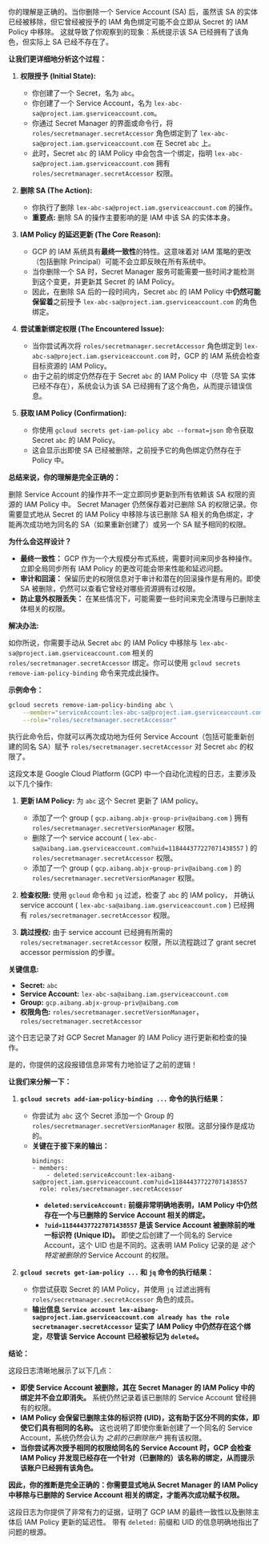你的理解是正确的。当你删除一个 Service Account (SA) 后，虽然该 SA 的实体已经被移除，但它曾经被授予的 IAM 角色绑定可能不会立即从 Secret 的 IAM Policy 中移除。 这就导致了你观察到的现象：系统提示该 SA 已经拥有了该角色，但实际上 SA 已经不存在了。

**让我们更详细地分析这个过程：**

1. **权限授予 (Initial State):**
   - 你创建了一个 Secret，名为 `abc`。
   - 你创建了一个 Service Account，名为 `lex-abc-sa@project.iam.gserviceaccount.com`。
   - 你通过 Secret Manager 的界面或命令行，将 `roles/secretmanager.secretAccessor` 角色绑定到了 `lex-abc-sa@project.iam.gserviceaccount.com`  在 Secret `abc` 上。
   - 此时，Secret `abc` 的 IAM Policy 中会包含一个绑定，指明 `lex-abc-sa@project.iam.gserviceaccount.com` 拥有 `roles/secretmanager.secretAccessor` 权限。

2. **删除 SA (The Action):**
   - 你执行了删除 `lex-abc-sa@project.iam.gserviceaccount.com` 的操作。
   - **重要点:**  删除 SA 的操作主要影响的是 IAM 中该 SA 的实体本身。

3. **IAM Policy 的延迟更新 (The Core Reason):**
   - GCP 的 IAM 系统具有**最终一致性**的特性。这意味着对 IAM 策略的更改（包括删除 Principal）可能不会立即反映在所有系统中。
   - 当你删除一个 SA 时，Secret Manager 服务可能需要一些时间才能检测到这个变更，并更新其 Secret 的 IAM Policy。
   - 因此，在删除 SA 后的一段时间内，Secret `abc` 的 IAM Policy 中**仍然可能保留着**之前授予 `lex-abc-sa@project.iam.gserviceaccount.com` 的角色绑定。

4. **尝试重新绑定权限 (The Encountered Issue):**
   - 当你尝试再次将 `roles/secretmanager.secretAccessor` 角色绑定到 `lex-abc-sa@project.iam.gserviceaccount.com` 时，GCP 的 IAM 系统会检查目标资源的 IAM Policy。
   - 由于之前的绑定仍然存在于 Secret `abc` 的 IAM Policy 中（尽管 SA 实体已经不存在），系统会认为该 SA 已经拥有了这个角色，从而提示错误信息。

5. **获取 IAM Policy (Confirmation):**
   - 你使用 `gcloud secrets get-iam-policy abc --format=json` 命令获取 Secret `abc` 的 IAM Policy。
   - 这会显示出即使 SA 已经被删除，之前授予它的角色绑定仍然存在于 Policy 中。

**总结来说，你的理解是完全正确的：**

删除 Service Account 的操作并不一定立即同步更新到所有依赖该 SA 权限的资源的 IAM Policy 中。  Secret Manager 仍然保存着对已删除 SA 的权限记录。你需要显式地从 Secret 的 IAM Policy 中移除与该已删除 SA 相关的角色绑定，才能再次成功地为同名的 SA（如果重新创建了）或另一个 SA 赋予相同的权限。

**为什么会这样设计？**

* **最终一致性：**  GCP 作为一个大规模分布式系统，需要时间来同步各种操作。立即全局同步所有 IAM Policy 的更改可能会带来性能和延迟问题。
* **审计和回滚：**  保留历史的权限信息对于审计和潜在的回滚操作是有用的。即使 SA 被删除，仍然可以查看它曾经对哪些资源拥有过权限。
* **防止意外权限丢失：**  在某些情况下，可能需要一些时间来完全清理与已删除主体相关的权限。

**解决办法:**

如你所说，你需要手动从 Secret `abc` 的 IAM Policy 中移除与 `lex-abc-sa@project.iam.gserviceaccount.com` 相关的 `roles/secretmanager.secretAccessor` 绑定。你可以使用 `gcloud secrets remove-iam-policy-binding` 命令来完成此操作。

**示例命令：**

```bash
gcloud secrets remove-iam-policy-binding abc \
    --member="serviceAccount:lex-abc-sa@project.iam.gserviceaccount.com" \
    --role="roles/secretmanager.secretAccessor"
```

执行此命令后，你就可以再次成功地为任何 Service Account（包括可能重新创建的同名 SA）赋予 `roles/secretmanager.secretAccessor` 对 Secret `abc` 的权限了。



这段文本是 Google Cloud Platform (GCP) 中一个自动化流程的日志，主要涉及以下几个操作:

1. **更新 IAM Policy:**  为 `abc` 这个 Secret  更新了 IAM policy。
   - 添加了一个 group ( `gcp.aibang.abjx-group-priv@aibang.com` ) 拥有  `roles/secretmanager.secretVersionManager` 权限。
   - 删除了一个 service account ( `lex-abc-sa@aibang.iam.gserviceaccount.com?uid=118444377227071438557` ) 的 `roles/secretmanager.secretAccessor` 权限。
   - 添加了一个 group ( `gcp.aibang.abjx-group-priv@aibang.com` ) 的  `roles/secretmanager.secretVersionManager` 权限。

2. **检查权限:**  使用 `gcloud` 命令和 `jq` 过滤，检查了  `abc` 的 IAM policy， 并确认 service account ( `lex-abc-sa@aibang.iam.gserviceaccount.com` ) 已经拥有 `roles/secretmanager.secretAccessor` 权限。

3. **跳过授权:**  由于 service account  已经拥有所需的 `roles/secretmanager.secretAccessor` 权限，所以流程跳过了 grant secret accessor permission 的步骤。

**关键信息:**

-  **Secret:** `abc`
-  **Service Account:**  `lex-abc-sa@aibang.iam.gserviceaccount.com`
- **Group:** `gcp.aibang.abjx-group-priv@aibang.com`
-  **权限角色:** `roles/secretmanager.secretVersionManager`， `roles/secretmanager.secretAccessor`

这个日志记录了对 GCP Secret Manager 的 IAM Policy 进行更新和检查的操作。

是的，你提供的这段报错信息非常有力地验证了之前的逻辑！

**让我们来分解一下：**

1. **`gcloud secrets add-iam-policy-binding ...` 命令的执行结果：**
   - 你尝试为 `abc` 这个 Secret 添加一个 Group 的 `roles/secretmanager.secretVersionManager` 权限。这部分操作是成功的。
   - **关键在于接下来的输出：**
     ```
     bindings:
     - members:
         - deleted:serviceAccount:lex-aibang-sa@project.iam.gserviceaccount.com?uid=118444377227071438557
       role: roles/secretmanager.secretAccessor
     ```
     - **`deleted:serviceAccount:` 前缀非常明确地表明，IAM Policy 中仍然存在一个与已删除的 Service Account 相关的绑定。**
     - **`?uid=118444377227071438557`  是该 Service Account 被删除前的唯一标识符 (Unique ID)。**  即使之后创建了一个同名的 Service Account，这个 UID 也是不同的。这表明 IAM Policy 记录的是 *这个特定被删除的* Service Account 的权限。

2. **`gcloud secrets get-iam-policy ...` 和 `jq` 命令的执行结果：**
   - 你尝试获取 Secret 的 IAM Policy，并使用 `jq` 过滤出拥有 `roles/secretmanager.secretAccessor` 角色的成员。
   - **输出信息 `Service account lex-aibang-sa@project.iam.gserviceaccount.com already has the role secretmanager.secretAccessor`  证实了 IAM Policy 中仍然存在这个绑定，尽管该 Service Account 已经被标记为 `deleted`。**

**结论：**

这段日志清晰地展示了以下几点：

* **即使 Service Account 被删除，其在 Secret Manager 的 IAM Policy 中的绑定并不会立即消失。**  系统仍然记录着该已删除的 Service Account 曾经拥有的权限。
* **IAM Policy 会保留已删除主体的标识符 (UID)，这有助于区分不同的实体，即使它们具有相同的名称。** 这也说明了即使你重新创建了一个同名的 Service Account，系统仍然会认为 *之前的已删除账户* 拥有该权限。
* **当你尝试再次授予相同的权限给同名的 Service Account 时，GCP 会检查 IAM Policy 并发现已经存在一个针对（已删除的）该名称的绑定，从而提示该账户已经拥有该角色。**

**因此，你的推断是完全正确的：你需要显式地从 Secret Manager 的 IAM Policy 中移除与已删除的 Service Account 相关的绑定，才能再次成功赋予权限。**

这段日志为你提供了非常有力的证据，证明了 GCP IAM 的最终一致性以及删除主体后 IAM Policy 更新的延迟性。 带有 `deleted:` 前缀和 UID 的信息明确地指出了问题的根源。

